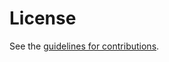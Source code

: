 # License

See the
[guidelines for contributions](https://github.com/italobusi/eth-te-tunnel/blob/main/CONTRIBUTING.md).
